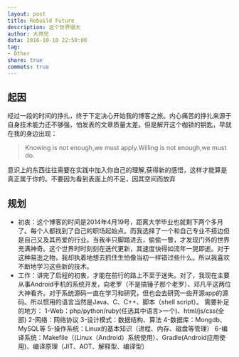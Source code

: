 ```yaml
---
layout: post
title: Rebuild Future
description: 这个世界很大
author: 大师兄
data: 2016-10-10 22:50:00
tag: 
- Other
share: true
commets: true
---
```


## 起因
经过一段的时间的挣扎，终于下定决心开始我的博客之旅。内心痛苦的挣扎来源于自身技术能力还不够强，怕发表的文章质量太差。但是解开这个枷锁的钥匙，早就在我的身边出现：

>Knowing is not enough,we must apply.Willing is not enough,we must do.

意识上的东西往往需要在实践中加入你自己的理解,获得新的感悟，这样才能算是真正属于你的。不要因为看到表面上的不足，因其空间而放弃

## 规划
- 初衷：这个博客的时间是2014年4月19号，距离大学毕业也就剩下两个多月了。每个人都找到了自己的职场起始点。而我选择了一个和自己专业不搭边但是自己又及其热爱的行业。当我半只脚踏进去，偷偷一瞥，才发现门外的世界充满神奇。这个世界时时刻刻在迭代更新，其速度快得如流年一晃即逝。对于这种易逝之物，我却执着地想去抓住生怕像当初一样错过些什么。所以我喜欢不断地学习这些新的技术。
- 工作：讲完了启程的初衷，才能在前行的路上不至于迷失。对了，我现在主要从事Android手机的系统开发，向老罗（不是搞锤子那个老罗）、邓凡平这两位大神看齐。对于系统源码一直在学习和研究，但也会去研究一些开源app的源码。所以惯用的语言当然是Java、C、C++、脚本（shell script）。
需要补足的地方：
    1-Web：php/python/ruby(任选其中语言>一个)、html/js/css(全部)
    2-网络：网络协议
    3-设计模式：数据结构、算法
    4-数据库：Mongdb、MySQL等
    5-操作系统：Linux的基本知识（进程、内存、磁盘等管理）
    6-编译系统：Makefile（(Linux（Android）系统使用）、Gradle(Android应用使用)、编译原理（JIT、AOT、解释型、编译型）
